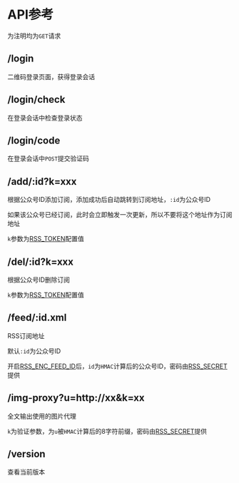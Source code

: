 # API参考

为注明均为`GET`请求

## /login

二维码登录页面，获得登录会话

## /login/check

在登录会话中检查登录状态

## /login/code

在登录会话中`POST`提交验证码

## /add/:id?k=xxx

根据公众号ID添加订阅，添加成功后自动跳转到订阅地址，`:id`为公众号ID

如果该公众号已经订阅，此时会立即触发一次更新，所以不要将这个地址作为订阅地址

`k`参数为[RSS_TOKEN](./config#rss-token)配置值

## /del/:id?k=xxx

根据公众号ID删除订阅

`k`参数为[RSS_TOKEN](./config#rss-token)配置值

## /feed/:id.xml

RSS订阅地址

默认`:id`为公众号ID

开启[RSS_ENC_FEED_ID](./config#rss-enc-feed-id)后，`id`为`HMAC`计算后的公众号ID，密码由[RSS_SECRET](./config#rss-secret)提供

## /img-proxy?u=http://xx&k=xx

全文输出使用的图片代理

`k`为验证参数，为`u`被`HMAC`计算后的8字符前缀，密码由[RSS_SECRET](./config#rss-secret)提供

## /version

查看当前版本
